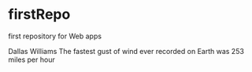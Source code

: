 # firstRepo
first repository for Web apps

Dallas Williams The fastest gust of wind ever recorded on Earth was 253 miles per hour
